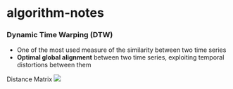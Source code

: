 # algorithm-notes

### Dynamic Time Warping (DTW)

* One of the most used measure of the similarity between two time series
* **Optimal global alignment** between two time series, exploiting temporal distortions between them

Distance Matrix
![](https://sunny73.github.io/2018/11/07/dtw%E7%AE%97%E6%B3%95/1.png)



